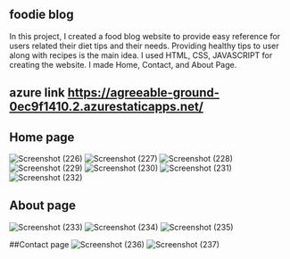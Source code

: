 ## foodie blog
In this project, I created a food blog website to provide easy reference for users related their diet tips and their needs. Providing healthy tips to user along with recipes is the main idea. I used HTML, CSS, JAVASCRIPT for creating the website. I made Home, Contact, and About Page.
## azure link https://agreeable-ground-0ec9f1410.2.azurestaticapps.net/

## Home page
![Screenshot (226)](https://user-images.githubusercontent.com/109906863/210211441-b4dd5f25-7053-4d4a-a4ac-dff1012bca76.png)
![Screenshot (227)](https://user-images.githubusercontent.com/109906863/210211623-1fbf4c6d-a7b8-424a-a731-1080aa899c60.png)
![Screenshot (228)](https://user-images.githubusercontent.com/109906863/210211638-d7572875-3abf-4938-9d1d-9aa9bf0b6864.png)
![Screenshot (229)](https://user-images.githubusercontent.com/109906863/210211662-a7f2c4dd-2cb5-41e1-a48f-ab1660179dd5.png)
![Screenshot (230)](https://user-images.githubusercontent.com/109906863/210211684-7dfb277a-f674-465c-9c87-1b795fcedc12.png)
![Screenshot (231)](https://user-images.githubusercontent.com/109906863/210211696-77e99371-dab7-46bd-9189-fe40433384da.png)
![Screenshot (232)](https://user-images.githubusercontent.com/109906863/210211707-bd56675a-c478-4ab4-84f9-881c324975cf.png)

## About page
![Screenshot (233)](https://user-images.githubusercontent.com/109906863/210211769-05922cc2-982e-40f2-95ca-18ac106f533b.png)
![Screenshot (234)](https://user-images.githubusercontent.com/109906863/210211789-d72f3e49-2093-440a-8fa7-c2410eb32383.png)
![Screenshot (235)](https://user-images.githubusercontent.com/109906863/210211811-813e3a8f-c2d5-40ee-97aa-387e049825fc.png)

##Contact page
![Screenshot (236)](https://user-images.githubusercontent.com/109906863/210211878-8c11363b-44bd-4584-bf05-91b9c084cb72.png)
![Screenshot (237)](https://user-images.githubusercontent.com/109906863/210211895-16841f1a-b5e3-4b1f-a92a-6f8685b93df6.png)



